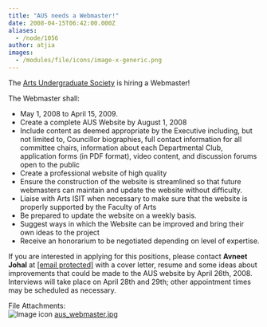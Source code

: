 ```yaml
---
title: "AUS needs a Webmaster!"
date: 2008-04-15T06:42:00.000Z
aliases:
  - /node/1056
author: atjia
images:
  - /modules/file/icons/image-x-generic.png
---
```


<div class="field field-name-body field-type-text-with-summary field-label-hidden"><div class="field-items"><div class="field-item even"><p>The <a href="http://www.aus.ubc.ca/">Arts Undergraduate Society</a> is hiring a Webmaster!</p>
<p>The Webmaster shall:</p>
<ul>
<li>May 1, 2008 to April 15, 2009.
</li><li>Create a complete AUS Website by August 1, 2008
</li><li>Include content as deemed appropriate by the Executive including, but not limited to, Councillor biographies, full contact information for all committee chairs, information about each Departmental Club, application forms (in PDF format), video content, and discussion forums open to the public
</li><li>Create a professional website of high quality
</li><li>Ensure the construction of the website is streamlined so that future webmasters can maintain and update the website without difficulty.
</li><li>Liaise with Arts ISIT when necessary to make sure that the website is properly supported by the Faculty of Arts
</li><li>Be prepared to update the website on a weekly basis.
</li><li>Suggest ways in which the Website can be improved and bring their own ideas to the project
</li><li>Receive an honorarium to be negotiated depending on level of expertise.
</li></ul>
<p>If you are interested in applying for this positions, please contact <strong>Avneet Johal</strong> at <a href="/cdn-cgi/l/email-protection#41203432313324322825242f3501262c20282d6f222e2c"><span class="__cf_email__" data-cfemail="c1a0b4b2b1b3a4b2a8a5a4afb581a6aca0a8adefa2aeac">[email&#xA0;protected]</span></a> with a cover letter, resume and some ideas about improvements that could be made to the AUS website by April 26th, 2008. Interviews will take place on April 28th and 29th; other appointment times may be scheduled as necessary.</p>
</div></div></div><div class="field field-name-field-file-attachments field-type-file field-label-above"><div class="field-label">File Attachments:&#xA0;</div><div class="field-items"><div class="field-item even"><span class="file"><img class="file-icon" alt="Image icon" title="image/jpeg" src="/modules/file/icons/image-x-generic.png"> <a href="https://ubccsss.org/files/aus_webmaster.jpg" type="image/jpeg; length=359857">aus_webmaster.jpg</a></span></div></div></div>    <footer>
          </footer>
